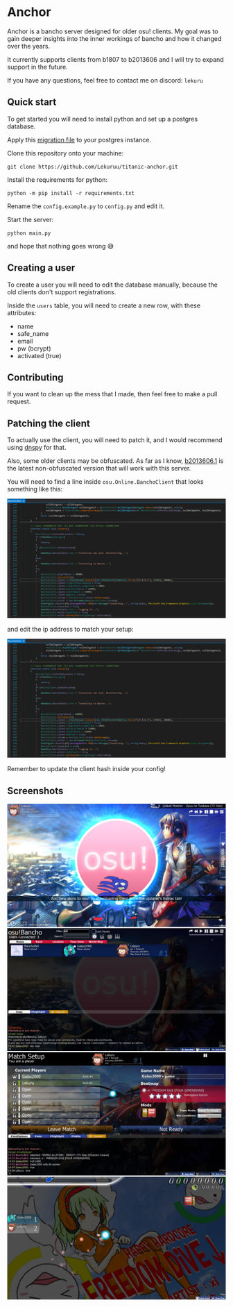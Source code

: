# Anchor

Anchor is a bancho server designed for older osu! clients.
My goal was to gain deeper insights into the inner workings of bancho and how it changed over the years.

It currently supports clients from b1807 to b2013606 and I will try to expand support in the future.

If you have any questions, feel free to contact me on discord: `lekuru`

## Quick start

To get started you will need to install python and set up a postgres database.

Apply this [migration file](https://github.com/lekuru-static/download/raw/main/base.sql) to your postgres instance.

Clone this repository onto your machine:
```shell
git clone https://github.com/Lekuruu/titanic-anchor.git
```

Install the requirements for python:
```shell
python -m pip install -r requirements.txt
```

Rename the `config.example.py` to `config.py` and edit it.

Start the server:
```shell
python main.py
```

and hope that nothing goes wrong 😅

## Creating a user

To create a user you will need to edit the database manually, because the old clients don't support registrations.

Inside the `users` table, you will need to create a new row, with these attributes:

- name
- safe_name
- email
- pw (bcrypt)
- activated (true)

## Contributing

If you want to clean up the mess that I made, then feel free to make a pull request.

## Patching the client

To actually use the client, you will need to patch it, and I would recommend using [dnspy](https://github.com/dnSpy/dnSpy) for that.

Also, some older clients may be obfuscated.
As far as I know, [b2013606.1](https://osekai.net/snapshots/?version=179) is the latest non-obfuscated version that will work with this server.

You will need to find a line inside `osu.Online.BanchoClient` that looks something like this:

![unpatched](https://raw.githubusercontent.com/lekuru-static/download/main/patched.png)

and edit the ip address to match your setup:

![patched](https://raw.githubusercontent.com/lekuru-static/download/main/patched.png)

Remember to update the client hash inside your config!

## Screenshots

![sanic](https://raw.githubusercontent.com/lekuru-static/download/main/screenshot005.jpg)
![cool](https://raw.githubusercontent.com/lekuru-static/download/main/screenshot003.jpg)
![nice](https://raw.githubusercontent.com/lekuru-static/download/main/screenshot007.jpg)
![multiplayer](https://raw.githubusercontent.com/lekuru-static/download/main/screenshot008.jpg)
